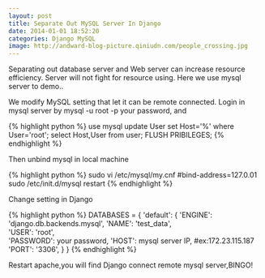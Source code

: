 ```yaml
---
layout: post
title: Separate Out MySQL Server In Django
date: 2014-01-01 18:52:20
categories: Django MySQL
image: http://andward-blog-picture.qiniudn.com/people_crossing.jpg
---
```


Separating out database server and Web server can increase resource efficiency. Server will not fight for resource using. Here we use mysql server to demo..

We modify MySQL setting that let it can be remote connected. Login in mysql server by mysql -u root -p your password, and


{% highlight python %}
use mysql
update User set Host='%' where User='root';
select Host,User from user;
FLUSH PRIBILEGES;
{% endhighlight %}

Then unbind mysql in local machine

{% highlight python %}
sudo vi /etc/mysql/my.cnf
#bind-address=127.0.01
sudo /etc/init.d/mysql restart
{% endhighlight %}

Change setting in Django

{% highlight python %}
DATABASES = {
'default': {
'ENGINE': 'django.db.backends.mysql',
'NAME': 'test_data',                   
'USER': 'root',                 
'PASSWORD': your password,
'HOST': mysql server IP, #ex:172.23.115.187
'PORT': '3306',
}
}
{% endhighlight %}

Restart apache,you will find Django connect remote mysql server,BINGO!